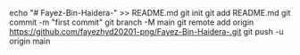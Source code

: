 echo "# Fayez-Bin-Haidera-" >> README.md 
git init 
git add README.md 
git commit -m "first commit" 
git branch -M main 
git remote add origin https://github.com/fayezhyd20201-png/Fayez-Bin-Haidera-.git
 git push -u origin main
